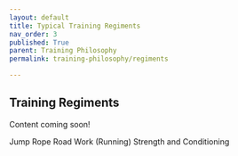 ```yaml
---
layout: default
title: Typical Training Regiments
nav_order: 3
published: True
parent: Training Philosophy
permalink: training-philosophy/regiments

---
```


## Training Regiments

Content coming soon!

<div data-ms-content="boxer-pages">
Jump Rope
Road Work (Running)
Strength and Conditioning


</div>

